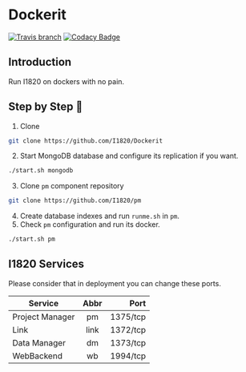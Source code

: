 # Dockerit
[![Travis branch](https://img.shields.io/travis/com/I1820/Dockerit/master.svg?style=flat-square)](https://travis-ci.com/I1820/Dockerit)
[![Codacy Badge](https://api.codacy.com/project/badge/Grade/9168e7dc29d14988b4cd631bf667449a)](https://www.codacy.com/app/i1820/Dockerit?utm_source=github.com&amp;utm_medium=referral&amp;utm_content=I1820/Dockerit&amp;utm_campaign=Badge_Grade)

## Introduction
Run I1820 on dockers with no pain.

## Step by Step :baby:
1. Clone
```sh
git clone https://github.com/I1820/Dockerit
```
2. Start MongoDB database and configure its replication if you want.
```sh
./start.sh mongodb
```
3. Clone `pm` component repository
```sh
git clone https://github.com/I1820/pm
```
4. Create database indexes and run `runme.sh` in `pm`.
5. Check `pm` configuration and run its docker.
```sh
./start.sh pm
```

## I1820 Services
Please consider that in deployment you can change these ports.

| Service          | Abbr  | Port     |
| ---------------- |:-----:| --------:|
| Project Manager  | pm    | 1375/tcp |
| Link             | link  | 1372/tcp |
| Data Manager     | dm    | 1373/tcp |
| WebBackend       | wb    | 1994/tcp |
